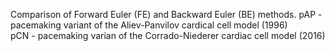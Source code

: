
Comparison of Forward Euler (FE) and Backward Euler (BE) methods.
pAP - pacemaking variant of the Aliev-Panvilov cardical cell model (1996)<br>
pCN - pacemaking varian of the Corrado-Niederer cardiac cell model (2016)
